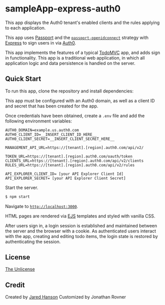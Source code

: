 # sampleApp-express-auth0

This app displays the Auth0 tenant's enabled clients and the rules applying to each application.

This app  uses [Passport](https://www.passportjs.org/) and the [`passport-openidconnect`](https://www.passportjs.org/packages/passport-openidconnect/) strategy with [Express](https://expressjs.com/) to sign users in via [Auth0](https://auth0.com/).

This app implements the features of a typical [TodoMVC](https://todomvc.com/)
app, and adds sign in functionality.  This app is a traditional web application,
in which all application logic and data persistence is handled on the server.

## Quick Start

To run this app, clone the repository and install dependencies:


This app must be configured with an Auth0 domain, as well as a client ID and
secret that has been created for the app.

Once credentials have been obtained, create a `.env` file and add the following
environment variables:

```
AUTH0_DOMAIN=example.us.auth0.com
AUTH0_CLIENT_ID=__INSERT_CLIENT_ID_HERE__
AUTH0_CLIENT_SECRET=__INSERT_CLIENT_SECRET_HERE__

MANAGEMENT_API_URL=https://[tenant].[region].auth0.com/api/v2/

TOKEN_URL=https://[tenant].[region].auth0.com/oauth/token
CLIENTS_URL=https://[tenant].[region].auth0.com/api/v2/clients
RULES_URL=https://[tenant].[region].auth0.com/api/v2/rules

API_EXPLORER_CLIENT_ID= [your API Explorer Client Id]
API_EXPLORER_SECRET= [your API Explorer Client Secret]
```

Start the server.

```bash
$ npm start
```

Navigate to [`http://localhost:3000`](http://localhost:3000).


HTML pages  are rendered via [EJS](https://ejs.co/) templates and styled with vanilla CSS.  

After users sign in, a login session is established and maintained between the
server and the browser with a cookie.  As authenticated users interact with the
app, creating and editing todo items, the login state is restored by
authenticating the session.

## License

[The Unlicense](https://opensource.org/licenses/unlicense)

## Credit

Created by [Jared Hanson](https://www.jaredhanson.me/)
Customized by Jonathan Rovner
